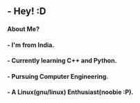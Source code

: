 ## - Hey! :D

#### About Me?
#### - I'm from India.
#### - Currently learning C++ and Python.
#### - Pursuing Computer Engineering.
#### - A Linux(gnu/linux) Enthusiast(noobie :P).
